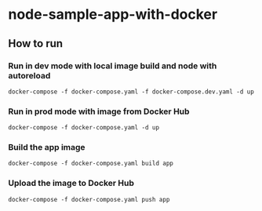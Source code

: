 # node-sample-app-with-docker

## How to run
### Run in dev mode with local image build and node with autoreload
```
docker-compose -f docker-compose.yaml -f docker-compose.dev.yaml -d up
```
### Run in prod mode with image from Docker Hub
```
docker-compose -f docker-compose.yaml -d up
```
### Build the app image
```
docker-compose -f docker-compose.yaml build app
```
### Upload the image to Docker Hub
```
docker-compose -f docker-compose.yaml push app
```
